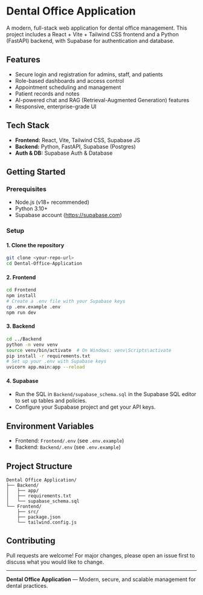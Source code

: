 # Dental Office Application

A modern, full-stack web application for dental office management. This project includes a React + Vite + Tailwind CSS frontend and a Python (FastAPI) backend, with Supabase for authentication and database.

## Features
- Secure login and registration for admins, staff, and patients
- Role-based dashboards and access control
- Appointment scheduling and management
- Patient records and notes
- AI-powered chat and RAG (Retrieval-Augmented Generation) features
- Responsive, enterprise-grade UI

## Tech Stack
- **Frontend:** React, Vite, Tailwind CSS, Supabase JS
- **Backend:** Python, FastAPI, Supabase (Postgres)
- **Auth & DB:** Supabase Auth & Database

## Getting Started

### Prerequisites
- Node.js (v18+ recommended)
- Python 3.10+
- Supabase account (https://supabase.com)

### Setup

#### 1. Clone the repository
```sh
git clone <your-repo-url>
cd Dental-Office-Application
```

#### 2. Frontend
```sh
cd Frontend
npm install
# Create a .env file with your Supabase keys
cp .env.example .env
npm run dev
```

#### 3. Backend
```sh
cd ../Backend
python -m venv venv
source venv/bin/activate  # On Windows: venv\Scripts\activate
pip install -r requirements.txt
# Set up your .env with Supabase keys
uvicorn app.main:app --reload
```

#### 4. Supabase
- Run the SQL in `Backend/supabase_schema.sql` in the Supabase SQL editor to set up tables and policies.
- Configure your Supabase project and get your API keys.

## Environment Variables
- Frontend: `Frontend/.env` (see `.env.example`)
- Backend: `Backend/.env` (see `.env.example`)

## Project Structure
```
Dental Office Application/
├── Backend/
│   ├── app/
│   ├── requirements.txt
│   └── supabase_schema.sql
└── Frontend/
    ├── src/
    ├── package.json
    └── tailwind.config.js
```

## Contributing
Pull requests are welcome! For major changes, please open an issue first to discuss what you would like to change.

---
**Dental Office Application** — Modern, secure, and scalable management for dental practices.